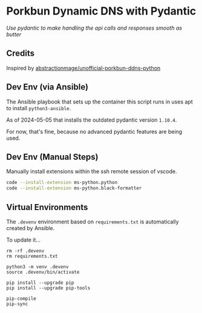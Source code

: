 # Porkbun Dynamic DNS with Pydantic
*Use pydantic to make handling the api calls and responses smooth as butter*

## Credits
Inspired by [abstractionmage/unofficial-porkbun-ddns-python](https://github.com/abstractionmage/unofficial-porkbun-ddns-python)

## Dev Env (via Ansible)
The Ansible playbook that sets up the container this script runs in uses apt to install `python3-ansible`.

As of 2024-05-05 that installs the outdated pydantic version `1.10.4`.

For now, that's fine, because no advanced pydantic features are being used.

## Dev Env (Manual Steps)
Manually install extensions within the ssh remote session of vscode.
```sh
code --install-extension ms-python.python
code --install-extension ms-python.black-formatter
```


## Virtual Environments
The `.devenv` environment based on `requirements.txt` is automatically created by Ansible.

To update it...
```
rm -rf .devenv
rm requirements.txt

python3 -m venv .devenv
source .devenv/bin/activate

pip install --upgrade pip
pip install --upgrade pip-tools

pip-compile
pip-sync
```
